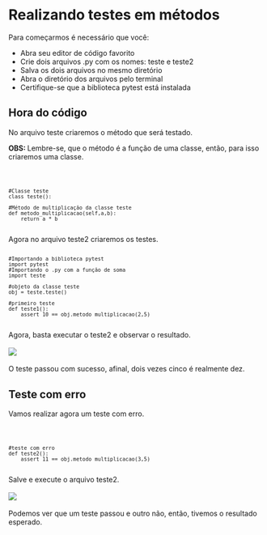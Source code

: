 # Realizando testes em métodos

Para começarmos é necessário que você:

- Abra seu editor de código favorito
- Crie dois arquivos .py com os nomes: teste e teste2
- Salva os dois arquivos no mesmo diretório
- Abra o diretório dos arquivos pelo terminal
- Certifique-se que a biblioteca pytest está instalada

## Hora do código 

No arquivo teste criaremos o método que será testado.

<b>OBS: </b>Lembre-se, que o método é a função de uma classe, então, para isso criaremos uma classe.

<code>

    #Classe teste
    class teste():

    #Método de multiplicação da classe teste
    def metodo_multiplicacao(self,a,b):
        return a * b

</code>
Agora no arquivo teste2 criaremos os testes.

<code>

    #Importando a biblioteca pytest
    import pytest
    #Importando o .py com a função de soma
    import teste
    
    #objeto da classe teste
    obj = teste.teste()
    
    #primeiro teste
    def teste1():
        assert 10 == obj.metodo_multiplicacao(2,5)

</code>
Agora, basta executar o teste2 e observar o resultado.
<br>
<br>
<img src="assets/terminal3.jpeg"/>
<br>
<br>
O teste passou com sucesso, afinal, dois vezes cinco é realmente dez.

## Teste com erro

Vamos realizar agora um teste com erro.

<code>
    
    #teste com erro
    def teste2():
        assert 11 == obj.metodo_multiplicacao(3,5)
</code>
Salve e execute o arquivo teste2.
<br>
<br>
<img src="assets/terminal4.jpeg"/>
<br>
<br>
Podemos ver que um teste passou e outro não, então, tivemos o resultado esperado.
